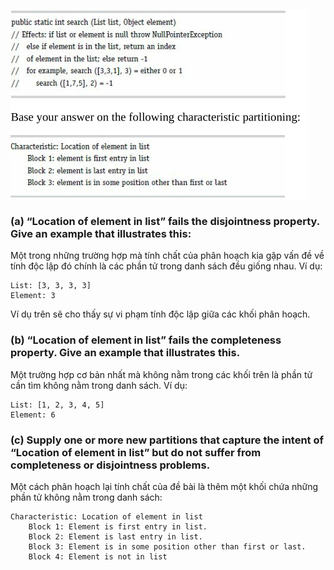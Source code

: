 ![](Images/Annotation2020-09-28173547.png)
### (a) “Location of element in list” fails the disjointness property. Give an example that illustrates this:

Một trong những trường hợp mà tính chất của phân hoạch kia gặp vấn đề về tính độc lập đó chính là các phần tử trong danh sách đều giống nhau. Ví dụ:
```
List: [3, 3, 3, 3]
Element: 3
```
Ví dụ trên sẽ cho thấy sự vi phạm tính độc lập giữa các khối phân hoạch.

### (b) “Location of element in list” fails the completeness property. Give an example that illustrates this.

Một trường hợp cơ bản nhất mà không nằm trong các khối trên là phần tử cần tìm không nằm trong danh sách. Ví dụ:
```
List: [1, 2, 3, 4, 5]
Element: 6
```

### (c) Supply one or more new partitions that capture the intent of “Location of element in list” but do not suffer from completeness or disjointness problems.

Một cách phân hoạch lại tính chất của đề bài là thêm một khối chứa những phần tử không nằm trong danh sách:
```
Characteristic: Location of element in list
    Block 1: Element is first entry in list.
    Block 2: Element is last entry in list.
    Block 3: Element is in some position other than first or last.
    Block 4: Element is not in list
```